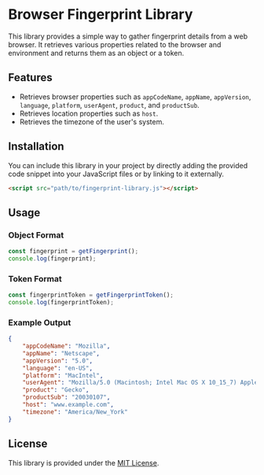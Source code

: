 # Browser Fingerprint Library

This library provides a simple way to gather fingerprint details from a web browser. It retrieves various properties related to the browser and environment and returns them as an object or a token.

## Features

- Retrieves browser properties such as `appCodeName`, `appName`, `appVersion`, `language`, `platform`, `userAgent`, `product`, and `productSub`.
- Retrieves location properties such as `host`.
- Retrieves the timezone of the user's system.

## Installation

You can include this library in your project by directly adding the provided code snippet into your JavaScript files or by linking to it externally.

```html
<script src="path/to/fingerprint-library.js"></script>
```

## Usage

### Object Format

```javascript
const fingerprint = getFingerprint();
console.log(fingerprint);
```

### Token Format

```javascript
const fingerprintToken = getFingerprintToken();
console.log(fingerprintToken);
```

### Example Output

```json
{
    "appCodeName": "Mozilla",
    "appName": "Netscape",
    "appVersion": "5.0",
    "language": "en-US",
    "platform": "MacIntel",
    "userAgent": "Mozilla/5.0 (Macintosh; Intel Mac OS X 10_15_7) AppleWebKit/537.36 (KHTML, like Gecko) Chrome/98.0.4758.102 Safari/537.36",
    "product": "Gecko",
    "productSub": "20030107",
    "host": "www.example.com",
    "timezone": "America/New_York"
}
```

## License

This library is provided under the [MIT License](LICENSE).